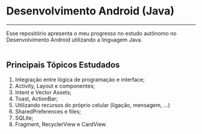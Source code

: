 # Desenvolvimento Android (Java)
***

Esse repositório apresenta o meu progresso no estudo autônomo no Desenvolvimento Android utilizando a linguagem Java.
<br><br>

## Principais Tópicos Estudados

1. Integração entre lógica de programação e interface;
2. Activity, Layout e componentes;
3. Intent e Vector Assets;
4. Toast, ActionBar;
5. Utilizando recursos do próprio celular (ligação, mensagem, ...)
6. SharedPreferences e files;
7. SQLite;
8. Fragment, RecyclerView e CardView.
